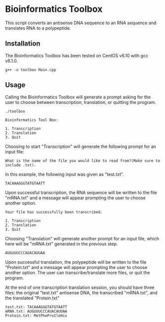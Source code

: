 # Bioinformatics Toolbox

This script converts an antisense DNA sequence to an RNA sequence and translates RNA to a polypeptide.

## Installation

The Bioinformatics Toolbox has been tested on CentOS v6.10 with gcc v6.1.0.

```
g++ -o toolbox Main.cpp
```

## Usage

Calling the Bioinformatics Toolbox will generate a prompt asking for the user to choose between transcription, translation, or quitting the program.

```
./toolbox

Bioinformatics Tool Box:

1. Transcription
2. Translation
3. Quit
```

Choosing to start "Transcription" will generate the following prompt for an input file:

```
What is the name of the file you would like to read from?(Make sure to include .txt).
```

In this example, the following input was given as "test.txt".

```
TACAAAGGGTATGTAATT
```

Upon successful transcription, the RNA sequence will be written to the file "mRNA.txt" and a message will appear prompting the user to choose another option.

```
Your file has successfully been transcribed.

1. Transcription
2. Translation
3. Quit
```

Choosing "Translation" will generate another prompt for an input file, which here will be "mRNA.txt" generated in the previous step. 

```
AUGUUUCCCAUACAUUAA
```

Upon successful translation, the polypeptide will be written to the file "Protein.txt" and a message will appear prompting the user to choose another option. The user can transcribe/translate more files, or quit the program.

At the end of one transcription translation session, you should have three files: the original "test.txt" antisense DNA, the transcribed "mRNA.txt", and the translated "Protein.txt"

```
test.txt: TACAAAGGGTATGTAATT
mRNA.txt: AUGUUUCCCAUACAUUAA
Protein.txt: MetPheProIleHis
```
